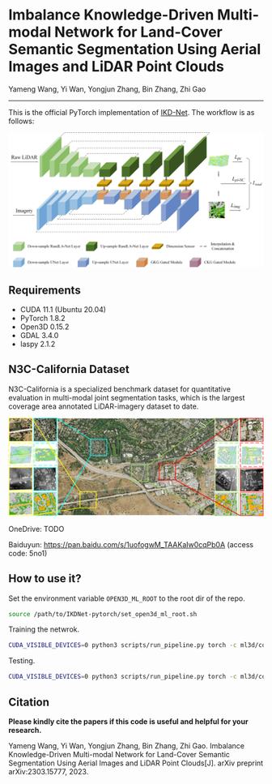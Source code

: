 # Imbalance Knowledge-Driven Multi-modal Network for Land-Cover Semantic Segmentation Using Aerial Images and LiDAR Point Clouds
Yameng Wang, Yi Wan, Yongjun Zhang, Bin Zhang, Zhi Gao
___________

This is the official PyTorch implementation of  [IKD-Net](https://arxiv.org/ftp/arxiv/papers/2303/2303.15777.pdf). The workflow is as follows:

![IKD-Net](./network.jpg)

Requirements
---------------------
 * CUDA 11.1 (Ubuntu 20.04)
 * PyTorch 1.8.2
 * Open3D  0.15.2
 * GDAL 3.4.0
 * laspy 2.1.2

N3C-California Dataset
---------------------
N3C-California is a specialized benchmark dataset for quantitative evaluation in multi-modal joint segmentation tasks, which is the largest coverage area annotated LiDAR-imagery dataset to date.

![N3C-California](./N3C-California.jpg)

OneDrive: TODO

Baiduyun: https://pan.baidu.com/s/1uofogwM_TAAKaIw0cqPb0A (access code: 5no1)

How to use it?
---------------------
Set the environment variable `OPEN3D_ML_ROOT` to the root dir of the repo. 
```bash
source /path/to/IKDNet-pytorch/set_open3d_ml_root.sh
```

Training the netwrok.
```bash
CUDA_VISIBLE_DEVICES=0 python3 scripts/run_pipeline.py torch -c ml3d/configs/siamesenet_multisantaclara.yml --dataset.dataset_path path/to/your/dataset/ --dataset.cache_dir path/to/your/cache/ --pipeline SemanticSegmentationDual --dataset.use_cache True
```

Testing.
```bash
CUDA_VISIBLE_DEVICES=0 python3 scripts/run_pipeline.py torch -c ml3d/configs/siamesenet_multisantaclara.yml --dataset.dataset_path path/to/your/dataset/ --dataset.cache_dir path/to/your/cache/ --pipeline SemanticSegmentationDual --dataset.use_cache True --split test --ckpt_path path/to/weight/file/
```


Citation
---------------------

**Please kindly cite the papers if this code is useful and helpful for your research.**

Yameng Wang, Yi Wan, Yongjun Zhang, Bin Zhang, Zhi Gao. Imbalance Knowledge-Driven Multi-modal Network for Land-Cover Semantic Segmentation Using Aerial Images and LiDAR Point Clouds[J]. arXiv preprint arXiv:2303.15777, 2023.
